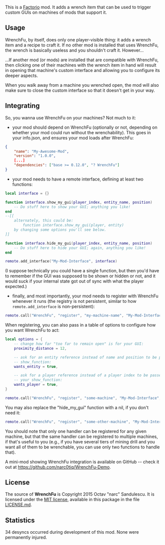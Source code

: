 This is a [Factorio](http://www.factorio.com/) mod. It adds a wrench item that
can be used to trigger custom GUIs on machines of mods that support it.


## Usage ##

WrenchFu, by itself, does only one player-visible thing: it adds a wrench item
and a recipe to craft it. If no other mod is installed that uses WrenchFu,
the wrench is basically useless and you shouldn't craft it. However...

...If another mod (or mods) are installed that are compatible with WrenchFu, then
clicking one of their machines with the wrench item in hand will result in
opening that machine's custom interface and allowing you to configure its
deeper aspects.

When you walk away from a machine you wrenched open, the mod will also make
sure to close the custom interface so that it doesn't get in your way.


## Integrating ##

So, you wanna use WrenchFu on your machines? Not much to it:

- your mod should depend on WrenchFu (optionally or not, depending on whether
your mod could run without the wrenchability). This goes in your info.json, and
ensures your mod loads after WrenchFu:

```JSON
{
    "name": "My-Awesome-Mod",
    "version": "1.0.0",
    [...]
    "dependencies": ["base >= 0.12.0", "? WrenchFu"]
}
```

- your mod needs to have a remote interface, defining at least two functions:

```Lua
local interface = {}

function interface.show_my_gui(player_index, entity_name, position)
    -- Do stuff here to show your GUI; anything you like!
end
--[[
    alternately, this could be:
        function interface.show_my_gui(player, entity)
    by changing some options you'll see below.
]]

function interface.hide_my_gui(player_index, entity_name, position)
    -- Do stuff here to hide your GUI; again, anything you like!
end

remote.add_interface("My-Mod-Interface", interface)
```

(I suppose technically you could have a single function, but then you'd have to
 remember if the GUI was supposed to be shown or hidden or not, and it would
 suck if your internal state got out of sync with what the player expected.)


- finally, and most importantly, your mod needs to register with WrenchFu
whenever it runs (the registry is not persistent, similar to how
`remote.add_interface` is non-persistent):

```Lua
remote.call("WrenchFu", "register", "my-machine-name", "My-Mod-Interface", "show_my_gui", "hide_my_gui")
```

When registering, you can also pass in a table of options to configure how you
want WrenchFu to act:
```Lua
local options = {
    -- change how far "too far to remain open" is for your GUI:
    proximity_distance = 12,

    -- ask for an entity reference instead of name and position to be passed to your
    -- show_function:
    wants_entity = true,

    -- ask for a player reference instead of a player index to be passed to
    -- your show_function:
    wants_player = true,
}

remote.call("WrenchFu", "register", "some-machine", "My-Mod-Interface", "show_my_gui", "hide_my_gui", options)
```

You may also replace the "hide\_my\_gui" function with a nil, if you don't need it:

```Lua
remote.call("WrenchFu", "register", "some-other-machine", "My-Mod-Interface", "show_my_gui", nil, options)
```

You should note that only one handler can be registered for any given machine,
but that the same handler can be registered to multiple machines, if that's
useful to you (e.g., if you have several tiers of mining drill and you want all
of them to be wrenchable, you can use only two functions to handle that).


A mini-mod showing WrenchFu integration is available on GitHub -- check it out
at <https://github.com/narc0tiq/WrenchFu-Demo>.


## License ##

The source of **WrenchFu** is Copyright 2015 Octav "narc" Sandulescu. It
is licensed under the [MIT license][mit], available in this package in the file
[LICENSE.md](LICENSE.md).

[mit]: http://opensource.org/licenses/mit-license.html


## Statistics ##

34 desyncs occurred during development of this mod. None were permanently injured.

